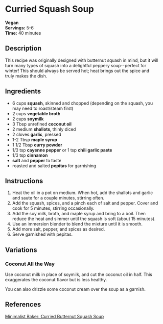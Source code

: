 # Curried Squash Soup

**Vegan**  
**Servings:** 5-6  
**Time:** 40 minutes

## Description

This recipe was originally designed with butternut squash in mind, but it will turn many types of squash into a delightful peppery soup--perfect for winter! This should always be served hot; heat brings out the spice and truly makes the dish.

## Ingredients

- 6 cups **squash**, skinned and chopped (depending on the squash, you may need to roast/steam first)
- 2 cups **vegetable broth**
- 2 cups **soymilk**
- 3 Tbsp unrefined **coconut oil**
- 2 medium **shallots**, thinly diced
- 2 cloves **garlic**, pressed
- 1-2 Tbsp **maple syrup**
- 1 1/2 Tbsp **curry powder**
- 1/3 tsp **cayenne pepper** or 1 tsp **chili garlic paste**
- 1/3 tsp **cinnamon**
- **salt** and **pepper** to taste
- roasted and salted **pepitas** for garnishing

## Instructions

1. Heat the oil in a pot on medium. When hot, add the shallots and garlic and saute for a couple minutes, stirring often.
2. Add the squash, spices, and a pinch each of salt and pepper. Cover and cook for 5 minutes, stirring occasionally.
3. Add the soy milk, broth, and maple syrup and bring to a boil. Then reduce the heat and simmer until the squash is soft (about 15 minutes).
4. Use an immersion blender to blend the mixture until it is smooth.
5. Add more salt, pepper, and spices as desired.
6. Serve garnished with pepitas.

## Variations

### Coconut All the Way

Use coconut milk in place of soymilk, and cut the coconut oil in half. This exaggerates the coconut flavor but is less healthy.

You can also drizzle some coconut cream over the soup as a garnish.

## References

[Minimalist Baker: Curried Butternut Squash Soup](https://minimalistbaker.com/curried-butternut-squash-soup)